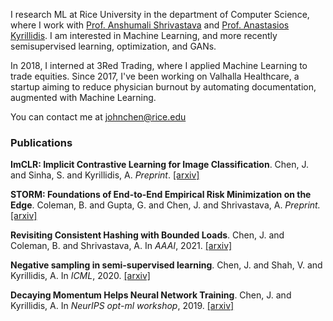 I research ML at Rice University in the department of Computer Science, where I work with [Prof. Anshumali Shrivastava](https://www.cs.rice.edu/~as143/) and [Prof. Anastasios Kyrillidis](http://akyrillidis.github.io/about/). I am interested in Machine Learning, and more recently semisupervised learning, optimization, and GANs.

In 2018, I interned at 3Red Trading, where I applied Machine Learning to trade equities. Since 2017, I've been working on Valhalla Healthcare, a startup aiming to reduce physician burnout by automating documentation, augmented with Machine Learning.

You can contact me at [johnchen@rice.edu](mailto:johnchen@rice.edu)

### Publications
**ImCLR: Implicit Contrastive Learning for Image Classification**. Chen, J. and Sinha, S. and Kyrillidis, A. _Preprint_. [[arxiv]](https://arxiv.org/abs/2011.12618)

**STORM: Foundations of End-to-End Empirical Risk Minimization on the Edge**. Coleman, B. and Gupta, G. and Chen, J. and Shrivastava, A. _Preprint._ [[arxiv]](https://arxiv.org/abs/2006.14554)

**Revisiting Consistent Hashing with Bounded Loads**. Chen, J. and Coleman, B. and Shrivastava, A. In _AAAI_, 2021. [[arxiv]](https://arxiv.org/abs/1908.08762)

**Negative sampling in semi-supervised learning**. Chen, J. and Shah, V. and Kyrillidis, A. In _ICML_, 2020. [[arxiv]](https://arxiv.org/abs/1911.05166)

**Decaying Momentum Helps Neural Network Training**. Chen, J. and Kyrillidis, A. In _NeurIPS opt-ml workshop_, 2019. [[arxiv]](https://arxiv.org/abs/1910.04952)
